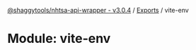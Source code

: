 [@shaggytools/nhtsa-api-wrapper - v3.0.4](../index.md) / [Exports](../modules.md) / vite-env

# Module: vite-env
